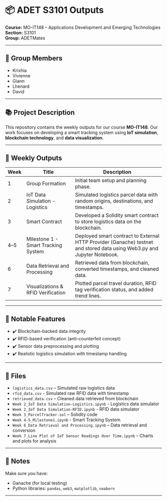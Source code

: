 # 📦 ADET S3101 Outputs

**Course:** MO-IT148 – Applications Development and Emerging Technologies  
**Section:** S3101  
**Group:** ADETMates

---

## 👥 Group Members
- Krixhia  
- Vivienne  
- Giann  
- Lhenard  
- David  

---

## 📚 Project Description

This repository contains the weekly outputs for our course **MO-IT148**. Our work focuses on developing a smart tracking system using **IoT simulation**, **blockchain technology**, and **data visualization**.

---

## 📅 Weekly Outputs

| Week | Title                                        | Description                                                                                      |
|------|----------------------------------------------|--------------------------------------------------------------------------------------------------|
| 1    | Group Formation                              | Initial team setup and planning phase.                                                           |
| 2    | IoT Data Simulation - Logistics              | Simulated logistics parcel data with random origins, destinations, and timestamps.              |
| 3    | Smart Contract                               | Developed a Solidity smart contract to store logistics data on the blockchain.                  |
| 4–5  | Milestone 1 - Smart Tracking System          | Deployed smart contract to External HTTP Provider (Ganache) testnet and stored data using Web3.py and Jupyter Notebook. |
| 6    | Data Retrieval and Processing                | Retrieved data from blockchain, converted timestamps, and cleaned data.                         |
| 7    | Visualizations & RFID Verification           | Plotted parcel travel duration, RFID tag verification status, and added trend lines.            |

---

## 🔐 Notable Features
- ✔️ Blockchain-backed data integrity  
- ✔️ RFID-based verification (anti-counterfeit concept)  
- ✔️ Sensor data preprocessing and plotting  
- ✔️ Realistic logistics simulation with timestamp handling

---

## 📂 Files
- `logistics_data.csv` – Simulated raw logistics data
- `rfid_data.csv` - Simulated raw RFID data with timestamp  
- `retrieved_data.csv` – Cleaned data retrieved from blockchain
- `Week 2_IoT Data Simulation-Logistics.ipynb` - Logistics data simulator
- `Week 2_IoT Data Simulation-RFID.ipynb` - RFID data simulator  
- `Week 3_ParcelTracker.sol` – Solidity code
- `Week 4-5_Milestone1.ipynb` - Smart Tracking System
- `Week 6_Data Retrieval and Processing.ipynb` – Data retrieval and conversion  
- `Week 7_Line Plot of IoT Sensor Readings Over Time.ipynb` – Charts and plots for analysis  

---

## 💬 Notes
Make sure you have:
- Ganache (for local testing)
- Python libraries: `pandas`, `web3`, `matplotlib`, `seaborn`

---


